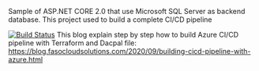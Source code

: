 Sample of ASP.NET CORE 2.0 that use Microsoft SQL Server as backend database. This project used to build a complete CI/CD pipeline

[![Build Status](https://dev.azure.com/Roya-DevOps-World/Terraform-CI-CD/_apis/build/status/Terraform-CI-CD-ASP.NET%20Core-CI?branchName=terraform)](https://dev.azure.com/Roya-DevOps-World/Terraform-CI-CD/_build/latest?definitionId=28&branchName=terraform)
This blog explain step by step how to build Azure CI/CD pipeline with Terraform and Dacpal file:
https://blog.fasocloudsolutions.com/2020/09/building-cicd-pipeline-with-azure.html
